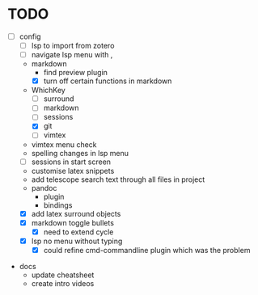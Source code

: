# TODO

- [ ] config
  - [ ] lsp to import from zotero
  - [ ] navigate lsp menu with <C-j>, <C-k>
  - markdown
    - find preview plugin
    - [x] turn off certain functions in markdown
  - WhichKey
    - [ ] surround
    - [ ] markdown 
    - [ ] sessions
    - [x] git 
    - [ ] vimtex
  - vimtex menu check
  - spelling changes in lsp menu
  - [ ] sessions in start screen
  - customise latex snippets
  - add telescope search text through all files in project
  - pandoc 
    - plugin 
    - bindings
  - [x] add latex surround objects
  - [x] markdown toggle bullets
    - [x] need to extend cycle
  - [x] lsp no menu without typing
    - [x] could refine cmd-commandline plugin which was the problem
- docs
  - update cheatsheet
  - create intro videos
